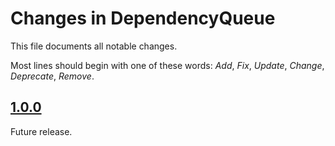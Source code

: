 # Changes in DependencyQueue
This file documents all notable changes.

Most lines should begin with one of these words:
*Add*, *Fix*, *Update*, *Change*, *Deprecate*, *Remove*.

<!--
## [Unreleased](https://github.com/sharpjs/DependencyQueue/compare/release/1.0.1..HEAD)
(none)

## [1.0.1](https://github.com/sharpjs/DependencyQueue/compare/release/1.0.0..release/1.0.1)
Future release.
-->

## [1.0.0](https://github.com/sharpjs/DependencyQueue/tree/release/1.0.0)
Future release.

<!--
  Copyright Subatomix Research Inc.
  SPDX-License-Identifier: MIT
-->
